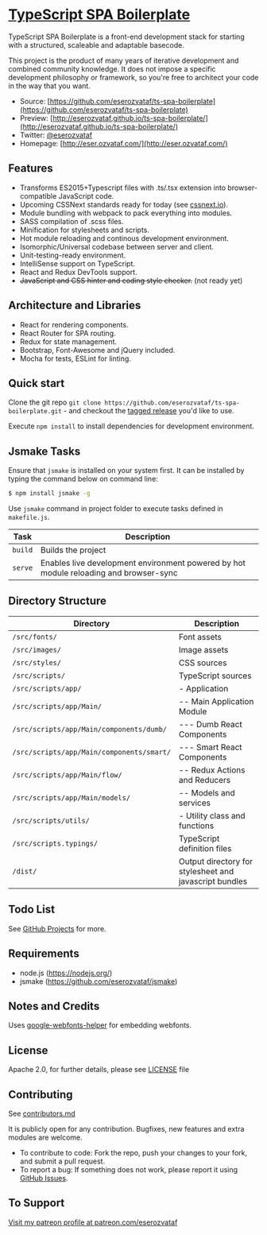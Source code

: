 # [TypeScript SPA Boilerplate](https://github.com/eserozvataf/ts-spa-boilerplate)

TypeScript SPA Boilerplate is a front-end development stack for starting with a structured, scaleable and adaptable basecode.

This project is the product of many years of iterative development and combined
community knowledge. It does not impose a specific development philosophy or
framework, so you're free to architect your code in the way that you want.

* Source: [https://github.com/eserozvataf/ts-spa-boilerplate](https://github.com/eserozvataf/ts-spa-boilerplate)
* Preview: [http://eserozvataf.github.io/ts-spa-boilerplate/](http://eserozvataf.github.io/ts-spa-boilerplate/)
* Twitter: [@eserozvataf](http://twitter.com/eserozvataf)
* Homepage: [http://eser.ozvataf.com/](http://eser.ozvataf.com/)


## Features

* Transforms ES2015+Typescript files with .ts/.tsx extension into browser-compatible JavaScript code.
* Upcoming CSSNext standards ready for today (see [cssnext.io](http://cssnext.io/)).
* Module bundling with webpack to pack everything into modules.
* SASS compilation of .scss files.
* Minification for stylesheets and scripts.
* Hot module reloading and continous development environment.
* Isomorphic/Universal codebase between server and client.
* Unit-testing-ready environment.
* IntelliSense support on TypeScript.
* React and Redux DevTools support.
* ~~JavaScript and CSS hinter and coding style checker.~~ (not ready yet)


## Architecture and Libraries

* React for rendering components.
* React Router for SPA routing.
* Redux for state management.
* Bootstrap, Font-Awesome and jQuery included.
* Mocha for tests, ESLint for linting.


## Quick start

Clone the git repo `git clone
   https://github.com/eserozvataf/ts-spa-boilerplate.git` - and checkout the [tagged
   release](https://github.com/eserozvataf/ts-spa-boilerplate/releases) you'd like to
   use.

Execute `npm install` to install dependencies for development environment.


## Jsmake Tasks

Ensure that `jsmake` is installed on your system first. It can be installed by typing the command below on command line:

```bash
$ npm install jsmake -g
```

Use `jsmake` command in project folder to execute tasks defined in `makefile.js`.

| Task                     | Description                                                                            |
|--------------------------|----------------------------------------------------------------------------------------|
| `build`                  | Builds the project                                                                     |
| `serve`                  | Enables live development environment powered by hot module reloading and browser-sync  |


## Directory Structure

| Directory                                          | Description                                                  |
|----------------------------------------------------|--------------------------------------------------------------|
| `/src/fonts/`                                      | Font assets                                                  |
| `/src/images/`                                     | Image assets                                                 |
| `/src/styles/`                                     | CSS sources                                                  |
| `/src/scripts/`                                    | TypeScript sources                                           |
| `/src/scripts/app/`                                | - Application                                                |
| `/src/scripts/app/Main/`                           | -- Main Application Module                                   |
| `/src/scripts/app/Main/components/dumb/`           | --- Dumb React Components                                    |
| `/src/scripts/app/Main/components/smart/`          | --- Smart React Components                                   |
| `/src/scripts/app/Main/flow/`                      | -- Redux Actions and Reducers                                |
| `/src/scripts/app/Main/models/`                    | -- Models and services                                       |
| `/src/scripts/utils/`                              | - Utility class and functions                                |
| `/src/scripts.typings/`                            | TypeScript definition files                                  |
| `/dist/`                                           | Output directory for stylesheet and javascript bundles       |


## Todo List

See [GitHub Projects](https://github.com/eserozvataf/ts-spa-boilerplate/projects) for more.


## Requirements

* node.js (https://nodejs.org/)
* jsmake (https://github.com/eserozvataf/jsmake)


## Notes and Credits

Uses [google-webfonts-helper](https://google-webfonts-helper.herokuapp.com/) for embedding webfonts.


## License

Apache 2.0, for further details, please see [LICENSE](LICENSE) file


## Contributing

See [contributors.md](contributors.md)

It is publicly open for any contribution. Bugfixes, new features and extra modules are welcome.

* To contribute to code: Fork the repo, push your changes to your fork, and submit a pull request.
* To report a bug: If something does not work, please report it using [GitHub Issues](https://github.com/eserozvataf/ts-spa-boilerplate/issues).


## To Support

[Visit my patreon profile at patreon.com/eserozvataf](https://www.patreon.com/eserozvataf)
